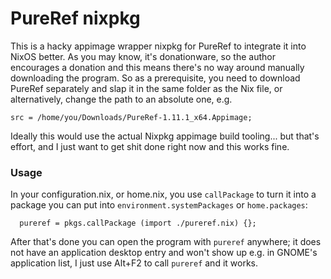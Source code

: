 PureRef nixpkg
==============

This is a hacky appimage wrapper nixpkg for PureRef to integrate it into NixOS better. As you may know, it's donationware, so the author encourages a donation and this means there's no way around manually downloading the program. So as a prerequisite, you need to download PureRef separately and slap it in the same folder as the Nix file, or alternatively, change the path to an absolute one, e.g.

    src = /home/you/Downloads/PureRef-1.11.1_x64.Appimage;

Ideally this would use the actual Nixpkg appimage build tooling... but that's effort, and I just want to get shit done right now and this works fine.

### Usage

In your configuration.nix, or home.nix, you use `callPackage` to turn it into a package you can put into `environment.systemPackages` or `home.packages`:

      pureref = pkgs.callPackage (import ./pureref.nix) {};

After that's done you can open the program with `pureref` anywhere; it does not have an application desktop entry and won't show up e.g. in GNOME's application list, I just use Alt+F2 to call `pureref` and it works.
